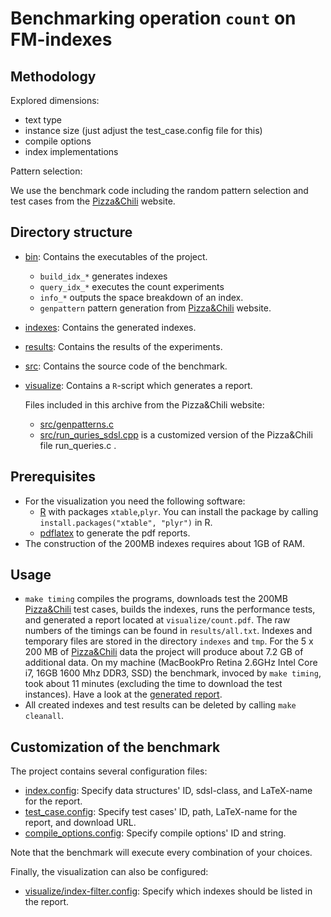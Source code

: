 # Benchmarking operation `count` on FM-indexes

## Methodology

Explored dimensions:
  
  * text type 
  * instance size (just adjust the test_case.config file for this)
  * compile options
  * index implementations

Pattern selection:

We use the benchmark code including the random pattern selection
and test cases from the [Pizza&Chili][pz] website.

## Directory structure

  * [bin](./bin): Contains the executables of the project.
    * `build_idx_*` generates indexes
    * `query_idx_*` executes the count experiments 
    * `info_*` outputs the space breakdown of an index.
    * `genpattern` pattern generation from [Pizza&Chili][pz] website.
  * [indexes](./indexes): Contains the generated indexes.
  * [results](./visualize): Contains the results of the experiments.
  * [src](./src):  Contains the source code of the benchmark.
  * [visualize](./visualize): Contains a `R`-script which generates
               a report.

	Files included in this archive from the Pizza&Chili website:
	  * [src/genpatterns.c](./src/genpatterns.c)
      * [src/run_quries_sdsl.cpp](./src/run_quries_sdsl.cpp) 
	    is a customized version of the Pizza&Chili file run_queries.c .

## Prerequisites
  * For the visualization you need the following software:
    - [R][RPJ] with packages `xtable`,`plyr`. You can install the
      package by calling `install.packages("xtable", "plyr")` in R.
    - [pdflatex][LT] to generate the pdf reports.
  * The construction of the 200MB indexes requires about 1GB
    of RAM.
		
## Usage

 * `make timing`  compiles the programs, downloads test the
   200MB [Pizza&Chili][pz] test cases, builds the indexes,
   runs the performance tests, and generated a report located at
   `visualize/count.pdf`. The raw numbers of the timings
   can be found in `results/all.txt`. 
   Indexes and temporary files are stored in the
   directory `indexes` and `tmp`. For the 5 x 200 MB of
   [Pizza&Chili][pz] data the project will produce about
   7.2 GB of additional data. On my machine (MacBookPro Retina
   2.6GHz Intel Core i7, 16GB 1600 Mhz DDR3, SSD) the
   benchmark, invoced by `make timing`, took about 11 minutes
   (excluding the time to download the test instances).
   Have a look at the [generated report][RES].
 * All created indexes and test results can be deleted
   by calling `make cleanall`.

## Customization of the benchmark
  The project contains several configuration files:
 
  * [index.config](./index.config): Specify data structures'
			ID, sdsl-class, and LaTeX-name for the report.
  * [test_case.config](./test_case.config): Specify test cases' 
			ID, path, LaTeX-name for the report, and download URL.
  * [compile_options.config](./compile_options.config): Specify 
			compile options' ID and string.

  Note that the benchmark will execute every combination of your choices. 

  Finally, the visualization can also be configured:

  * [visualize/index-filter.config](./visualize/index-filter.config): 
	  Specify which indexes should be listed in the report. 

[sdsl]: https://github.com/simongog/sdsl "sdsl"
[pz]: http://pizzachili.dcc.uchile.cl/ "Pizza&Chili"
[RPJ]: http://www.r-project.org/ "R"
[LT]: http://www.tug.org/applications/pdftex/ "pdflatex"
[RES]: https://github.com/simongog/simongog.github.com/raw/master/assets/images/count.pdf "count.pdf"
